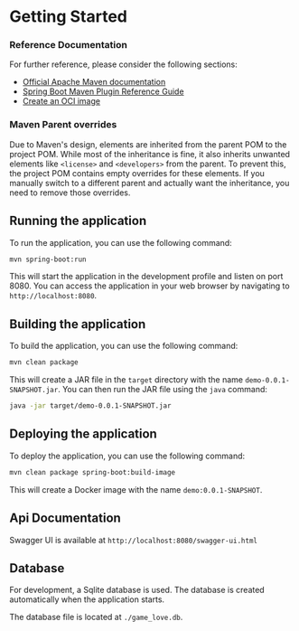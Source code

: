 # Getting Started

### Reference Documentation
For further reference, please consider the following sections:

* [Official Apache Maven documentation](https://maven.apache.org/guides/index.html)
* [Spring Boot Maven Plugin Reference Guide](https://docs.spring.io/spring-boot/docs/3.3.0/maven-plugin/reference/html/)
* [Create an OCI image](https://docs.spring.io/spring-boot/docs/3.3.0/maven-plugin/reference/html/#build-image)

### Maven Parent overrides

Due to Maven's design, elements are inherited from the parent POM to the project POM.
While most of the inheritance is fine, it also inherits unwanted elements like `<license>` and `<developers>` from the parent.
To prevent this, the project POM contains empty overrides for these elements.
If you manually switch to a different parent and actually want the inheritance, you need to remove those overrides.

## Running the application

To run the application, you can use the following command:

```bash
mvn spring-boot:run
```

This will start the application in the development profile and listen on port 8080.
You can access the application in your web browser by navigating to `http://localhost:8080`.

## Building the application

To build the application, you can use the following command:

```bash
mvn clean package
```

This will create a JAR file in the `target` directory with the name `demo-0.0.1-SNAPSHOT.jar`.
You can then run the JAR file using the `java` command:

```bash
java -jar target/demo-0.0.1-SNAPSHOT.jar
```

## Deploying the application

To deploy the application, you can use the following command:

```bash
mvn clean package spring-boot:build-image
```
This will create a Docker image with the name `demo:0.0.1-SNAPSHOT`.

## Api Documentation

Swagger UI is available at `http://localhost:8080/swagger-ui.html`

## Database

For development, a Sqlite database is used. The database is created automatically when the application starts.

The database file is located at `./game_love.db`.